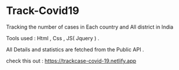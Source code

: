 # Track-Covid19

Tracking the number of cases in Each country and All district in India 

Tools used : Html , Css , JS( Jquery ) .

All Details and statistics are fetched from the Public API .

check this out : https://trackcase-covid-19.netlify.app
